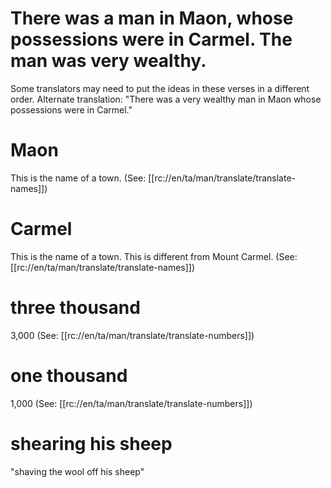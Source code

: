 # There was a man in Maon, whose possessions were in Carmel. The man was very wealthy.

Some translators may need to put the ideas in these verses in a different order. Alternate translation: "There was a very wealthy man in Maon whose possessions were in Carmel."

# Maon

This is the name of a town. (See: [[rc://en/ta/man/translate/translate-names]])

# Carmel

This is the name of a town. This is different from Mount Carmel. (See: [[rc://en/ta/man/translate/translate-names]])

# three thousand

3,000 (See: [[rc://en/ta/man/translate/translate-numbers]])

# one thousand

1,000 (See: [[rc://en/ta/man/translate/translate-numbers]])

# shearing his sheep

"shaving the wool off his sheep"

